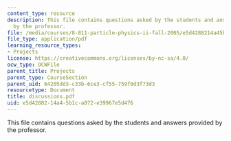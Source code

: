 ```yaml
---
content_type: resource
description: This file contains questions asked by the students and answers provided
  by the professor.
file: /media/courses/8-811-particle-physics-ii-fall-2005/e5d4288214a45b1ca072e39967e5d476_discussions.pdf
file_type: application/pdf
learning_resource_types:
- Projects
license: https://creativecommons.org/licenses/by-nc-sa/4.0/
ocw_type: OCWFile
parent_title: Projects
parent_type: CourseSection
parent_uid: 64205dd3-c33b-6ce3-cf55-759f0d3f73d3
resourcetype: Document
title: discussions.pdf
uid: e5d42882-14a4-5b1c-a072-e39967e5d476
---
```

This file contains questions asked by the students and answers provided by the professor.